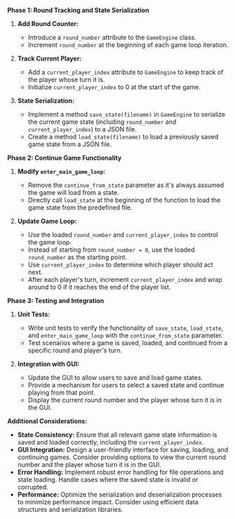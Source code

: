 **Phase 1: Round Tracking and State Serialization**

1. **Add Round Counter:**
   - Introduce a `round_number` attribute to the `GameEngine` class.
   - Increment `round_number` at the beginning of each game loop iteration.

2. **Track Current Player:**
   - Add a `current_player_index` attribute to `GameEngine` to keep track of the player whose turn it is.
   - Initialize `current_player_index` to 0 at the start of the game.

3. **State Serialization:**
   - Implement a method `save_state(filename)` in `GameEngine` to serialize the current game state (including `round_number` and `current_player_index`) to a JSON file.
   - Create a method `load_state(filename)` to load a previously saved game state from a JSON file.

**Phase 2: Continue Game Functionality**

1. **Modify `enter_main_game_loop`:**
   - Remove the `continue_from_state` parameter as it's always assumed the game will load from a state.
   - Directly call `load_state` at the beginning of the function to load the game state from the predefined file.

2. **Update Game Loop:**
   - Use the loaded `round_number` and `current_player_index` to control the game loop.
   - Instead of starting from `round_number = 0`, use the loaded `round_number` as the starting point.
   - Use `current_player_index` to determine which player should act next.
   - After each player's turn, increment `current_player_index` and wrap around to 0 if it reaches the end of the player list.

**Phase 3: Testing and Integration**

1. **Unit Tests:**
   - Write unit tests to verify the functionality of `save_state`, `load_state`, and `enter_main_game_loop` with the `continue_from_state` parameter.
   - Test scenarios where a game is saved, loaded, and continued from a specific round and player's turn.

2. **Integration with GUI:**
   - Update the GUI to allow users to save and load game states.
   - Provide a mechanism for users to select a saved state and continue playing from that point.
   - Display the current round number and the player whose turn it is in the GUI.


**Additional Considerations:**

- **State Consistency:** Ensure that all relevant game state information is saved and loaded correctly, including the `current_player_index`.
- **GUI Integration:** Design a user-friendly interface for saving, loading, and continuing games. Consider providing options to view the current round number and the player whose turn it is in the GUI.
- **Error Handling:** Implement robust error handling for file operations and state loading. Handle cases where the saved state is invalid or corrupted.
- **Performance:** Optimize the serialization and deserialization processes to minimize performance impact. Consider using efficient data structures and serialization libraries.
